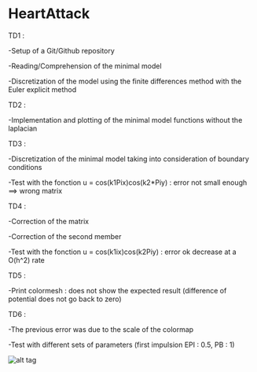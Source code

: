 # HeartAttack

TD1 :

-Setup of a Git/Github repository

-Reading/Comprehension of the minimal model

-Discretization of the model using the finite differences method with the Euler explicit method

TD2 :

-Implementation and plotting of the minimal model functions without the laplacian

TD3 :

-Discretization of the minimal model taking into consideration of boundary conditions

-Test with the fonction u = cos(k1Pix)cos(k2*Piy) : error not small enough ==> wrong matrix

TD4 :

-Correction of the matrix

-Correction of the second member

-Test with the fonction u = cos(k1ix)cos(k2Piy) : error ok decrease at a O(h^2) rate

TD5 :

-Print colormesh : does not show the expected result (difference of potential does not go back to zero)


TD6 : 

-The previous error was due to the scale of the colormap

-Test with different sets of parameters (first impulsion EPI : 0.5, PB : 1)

![alt tag](https://raw.githubusercontent.com/tguegan/HeartAttack/master/euler-epi.gif)

